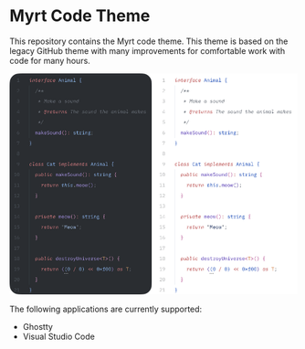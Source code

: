 # Myrt Code Theme

This repository contains the Myrt code theme. This theme is based on the legacy GitHub theme with many improvements for comfortable work with code for many hours.

![Myrt Code Theme](./apps/vscode/preview.png)

The following applications are currently supported:
- Ghostty
- Visual Studio Code

